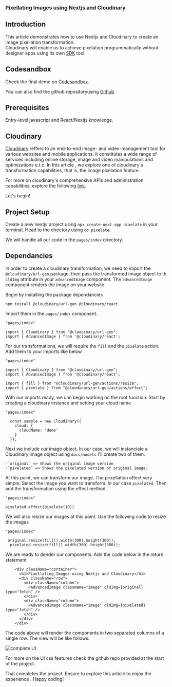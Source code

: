 ### Pixellating Images using Nextjs and Cloudinary

## Introduction

This article demonstrates how to use Nextjs and Cloudinary to create an image pixellation transformation.  
Cloudinary will enable us to achieve pixelation programmatically without designer apps using its own [SDK](https://cloudinary.com/documentation/cloudinary_sdks)  tool.

## Codesandbox

Check the final demo on [Codesandbox](/).
<CodeSandbox
title="mergevideos"
id=" "
/>

You can also find  the github repositoryusing [Github](/).

## Prerequisites

Entry-level javascript and React/Nextjs knowledge.


## Cloudinary

[Cloudinary](https://cloudinary.com/?ap=em)  reffers to  an end-to-end image- and video-management tool for various websites and mobile applications. It constitutes a wide range of services including online storage, image and video manipulations and optimizations e.t.c.
In this article , we explore one of cloudinary's transformation capabilities, that is, the image pixelation feature. 

For more on cloudinary's comprehensive APIs and administration capabilities, explore the following [link](https://cloudinary.com/documentation/react_image_transformations).

Let's begin!

## Project Setup

Create a new nextjs project using `npx create-next-app pixelate`  in your terminal.
Head to the directory using `cd pixelate`.

We will handle all our code in the `pages/index` directory. 

## Dependancies

In order to create a cloudinary transformation, we need to import the `@cloudinary/url-gen` package, then pass the transformed image object to th `cldImg` attribute in your `advancedImage` component. The `advancedImage` component renders the image on your website.

Begin by installing the package dependancies

```
npm install @cloudinary/url-gen @cloudinary/react
```

Import them in the `pages/index` component. 

```
"pages/index"

import { Cloudinary } from "@cloudinary/url-gen";
import { AdvancedImage } from '@cloudinary/react';
```
For our transformations, we will require the `fill` and the `pixelate` action. Add them to your imports like below

```
"pages/index"

import { Cloudinary } from "@cloudinary/url-gen";
import { AdvancedImage } from '@cloudinary/react';

import { fill } from "@cloudinary/url-gen/actions/resize";
import { pixelate } from "@cloudinary/url-gen/actions/effect";

```

With our imports ready, we can begin working on the root function. 
Start by creating a cloudinary instance and setting your cloud name

```
"pages/index"

  const sample = new Cloudinary({
    cloud: {
      cloudName: 'demo'
    }
  });

```

Next we include our image object. In our case, we will instanciate a Cloudinary image object using `docs/models`
I'll create two of them: 

    -`original` => Shows the original image version
    -`pixelated` => Shows the pixelated version of original image.


At this point, we can transform our image.  The prixellation effect very simple. Select the image you want to transform. In our case `pixelated`. Then add the transformation using the effect method. 

```
"pages/index"

pixelated.effect(pixelate(10))
```

We will also resize our images at this point. Use the following code to resize the images

```
"pages/index"

 original.resize(fill().width(300).height(300));
  pixelated.resize(fill().width(300).height(300));
```

We are ready to dender our components.
Add the code below in the return statement

```
    <div className="container">
      <h1>Pixellating Images using Nextjs and Cloudinary</h1>
      <div className="row">
        <div className="column">
          <AdvancedImage className="image" cldImg={original} type="fetch" />
        </div>
        <div className="column">
          <AdvancedImage className="image" cldImg={pixelated} type="fetch" />
        </div>
      </div>
    </div>
```

The code above will render the components in two separated columns of a single row. The view will be like follows:

![complete UI](https://res.cloudinary.com/dogjmmett/image/upload/v1648544697/sample_s6vdnz.png "complete UI")

For more on the UI css features check the github repo provided at the start of the project. 

That completes the project. Ensure to explore this article to enjoy the experience . 
Happy coding!